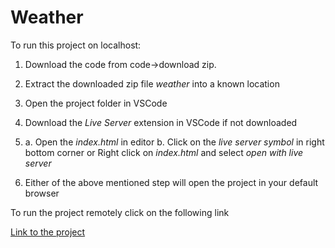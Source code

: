 # Weather

To run this project on localhost:
1. Download the code from code->download zip.
2. Extract the downloaded zip file *weather* into a known location
3. Open the project folder in VSCode
4. Download the *Live Server* extension in VSCode if not downloaded
5. a. Open the *index.html* in editor
   b. Click on the *live server symbol* in right bottom corner
  or
   Right click on *index.html* and select *open with live server*

6. Either of the above mentioned step will open the project in your default browser



To run the project remotely click on the following link

[Link to the project](https://mpomkar.github.io/weather/)
